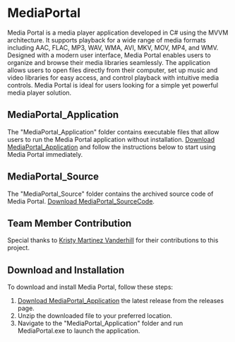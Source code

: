 # MediaPortal

Media Portal is a media player application developed in C# using the MVVM architecture. It supports playback for a wide range of media formats including AAC, FLAC, MP3, WAV, WMA, AVI, MKV, MOV, MP4, and WMV. Designed with a modern user interface, Media Portal enables users to organize and browse their media libraries seamlessly. The application allows users to open files directly from their computer, set up music and video libraries for easy access, and control playback with intuitive media controls. Media Portal is ideal for users looking for a simple yet powerful media player solution.

## MediaPortal_Application

The "MediaPortal_Application" folder contains executable files that allow users to run the Media Portal application without installation. [Download MediaPortal_Application](https://github.com/RobMurdock515/MediaPortal/raw/main/MediaPortal_Application.zip) and follow the instructions below to start using Media Portal immediately.

## MediaPortal_Source

The "MediaPortal_Source" folder contains the archived source code of Media Portal. [Download MediaPortal_SourceCode](https://github.com/RobMurdock515/MediaPortal/raw/b7eb0fbf9443816dd312dabd85898a69505068ed/MediaPortal_SourceCode.zip).

## Team Member Contribution

Special thanks to [Kristy Martinez Vanderhill](https://github.com/KVanderhill) for their contributions to this project.

## Download and Installation

To download and install Media Portal, follow these steps:
1. [Download MediaPortal_Application](https://github.com/RobMurdock515/MediaPortal/raw/main/MediaPortal_Application.zip) the latest release from the releases page.
2. Unzip the downloaded file to your preferred location.
3. Navigate to the "MediaPortal_Application" folder and run MediaPortal.exe to launch the application.
